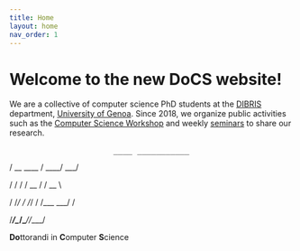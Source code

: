 ```yaml
---
title: Home
layout: home
nav_order: 1
---
```


# Welcome to the new DoCS website!

We are a collective of computer science PhD students at the [DIBRIS][dibris] department, [University of Genoa][unige]. 
Since 2018, we organize public activities such as the [Computer Science Workshop][csw] and weekly [seminars][phdsem] to share our research.


<p style="text-align: center;">
<samp>
    ____        ___________

   / __ \____  / ____/ ___/

  / / / / __ \/ /    \__ \ 

 / /_/ / /_/ / /___ ___/ / 
 
/_____/\____/\____//____/  
</samp>
</p>

**Do**ttorandi in **C**omputer **S**cience

[dibris]: https://dibris.unige.it/en
[unige]: https://unige.it/en
[csw]: https://docs-dibris.github.io/docs/csw
[phdsem]: https://docs-dibris.github.io/docs/phd_seminars